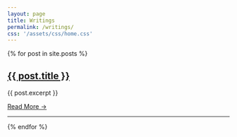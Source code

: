 ```yaml
---
layout: page
title: Writings
permalink: /writings/
css: '/assets/css/home.css'
---
```


{% for post in site.posts %}
  <div class="post-preview">
    <h2 class="post-title">
      <a href="{{ post.url | relative_url }}">{{ post.title }}</a>
    </h2>
    <p class="post-excerpt">{{ post.excerpt }}</p>
    <p><a href="{{ post.url | relative_url }}">Read More →</a></p>
    <hr>
  </div>
{% endfor %}
